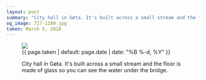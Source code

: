 ```yaml
---
layout: post
summary: "City hall in Gøta. It's built across a small stream and the floor is made of glass so you can see the water under the bridge."
og_image: 727-1280.jpg
taken: March 5, 2018
---
```


<figure class="post">
 <img sizes="(min-width: 700px) 50vw, calc(100vw - 2rem)" src="{{ site.assets_url }}/727-640.jpg" srcset="{{ site.assets_url }}/727-320.jpg 320w, {{ site.assets_url }}/727-640.jpg 640w, {{ site.assets_url }}/727-960.jpg 960w, {{ site.assets_url }}/727-1280.jpg 1280w"/>
 <figcaption>
  <time>
   {{ page.taken | default: page.date | date: "%B %-d, %Y" }}
  </time>
  <p>
   City hall in Gøta. It's built across a small stream and the floor is made of glass so you can see the water under the bridge.
  </p>
 </figcaption>
</figure>
